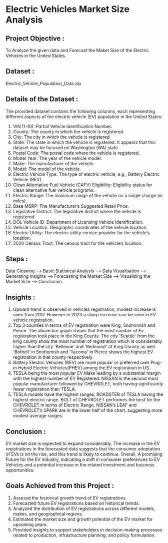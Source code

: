# Electric Vehicles Market Size Analysis

## Project Objective :
To Analyze the given data and Forecast the Maket Size of the Electric Vehicles in the United States.

## Dataset :
Electric_Vehicle_Population_Data.zip

## Details of the Dataset :
The provided dataset contains the following columns, each representing different aspects of the electric vehicle (EV) population in the United States:

1. VIN (1-10): Partial Vehicle Identification Number.
2. County: The county in which the vehicle is registered.
3. City: The city in which the vehicle is registered.
4. State: The state in which the vehicle is registered. It appears that this dataset may be focused on Washington (WA) state.
5. Postal Code: The postal code where the vehicle is registered.
6. Model Year: The year of the vehicle model.
7. Make: The manufacturer of the vehicle.
8. Model: The model of the vehicle.
9. Electric Vehicle Type: The type of electric vehicle, e.g., Battery Electric Vehicle (BEV).
10. Clean Alternative Fuel Vehicle (CAFV) Eligibility: Eligibility status for clean alternative fuel vehicle programs.
11. Electric Range: The maximum range of the vehicle on a single charge (in miles).
12. Base MSRP: The Manufacturer’s Suggested Retail Price.
13. Legislative District: The legislative district where the vehicle is registered.
14. DOL Vehicle ID: Department of Licensing Vehicle Identification.
15. Vehicle Location: Geographic coordinates of the vehicle location.
16. Electric Utility: The electric utility service provider for the vehicle’s location.
17. 2020 Census Tract: The census tract for the vehicle’s location.

## Steps :
Data Cleaning --> Basic Statistical Analysis --> Data Visualisation --> Generating Insights --> Forecasting the Market Size --> Visualizing the Market Size --> Conclucion.

## Insights :
1. Upward trend is observed in vehicles registration, modest increase is seen from 2017. However in 2023 a sharp increase can be seen in EV vehicle registration.
2. Top 3 counties in terms of EV registration were King, Snohomish and Pierce. The above bar graph shows that the most number of Ev registration took place in the King County. The city 'Seattle' from the king county show the most number of registration which is considerably higher than the city 'Bellevue' and 'Redmond' of King County as well. 'Bothell' in Snohomish and 'Tacoma' in Pierce shows the highest EV registration in that county respectively.
3. Battery Electric Vehicles (BEV) are more popular or preferred over Plug-in Hybrid Electric Vehicles(PHEV) among the EV registration in US.
4. TESLA being the most popular EV Make leading by a substantial margin with the highest number of EV Registered. NISSAN is the second most popular manufacturer followed by CHEVROLET, both having significantly fewer registration than TESLA.
5. TESLA models have the highest ranges, ROADSTER of TESLA having the highest electric range. BOLT of CHEVROLET performes the best for the CHEVROLET in terms of Electric Range. NISSAN’s LEAF and CHEVROLET’s SPARK are in the lower half of the chart, suggesting more modest average ranges.

## Conclusion : 
EV market size is expected to expand considerably. The increase in the EV registrations in the forecasted data suggests that the consumer adoptation of EVs is on the rise, and this trend is likely to continue.
Overall, A promising Future for the EV industry, indicating a shift in consumer preferences to EV Vehicles and a potential increase in the related investment and buisness opportunities.

## Goals Achieved from this Project :
1. Assessd the historical growth trend of EV registrations.
2. Forecasted future EV registrations based on historical trends.
3. Analyzed the distribution of EV registrations across different models, makes, and geographical regions.
4. Estimated the market size and growth potential of the EV market for upcoming years.
5. Provided insights to support stakeholders in decision-making processes related to production, infrastructure planning, and policy formulation.
